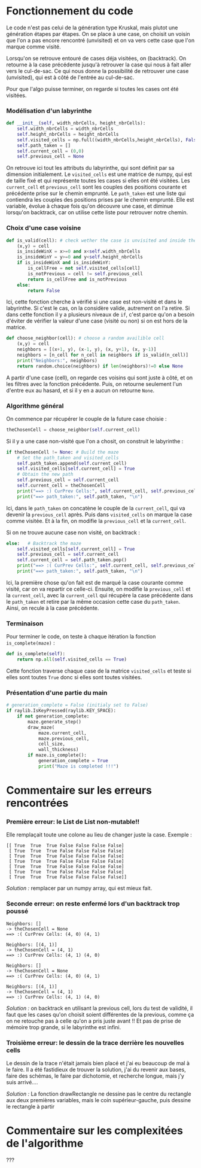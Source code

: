 # Fonctionnement du code
Le code n'est pas celui de la génération type Kruskal, mais plutot une génération étapes par étapes.
On se place à une case, on choisit un voisin que l'on a pas encore rencontré (unvisited) et on va vers cette case que l'on marque comme visité.

Lorsqu'on se retrouve entouré de cases déja visitées, on (backtrack). On retourne à la case précédente jusqu'à retrouver la case qui nous à fait aller vers le cul-de-sac. Ce qui nous donne la possibilité de retrouver une case (unvisited), qui est à côté de l'entrée au cul-de-sac.

Pour que l'algo puisse terminer, on regarde si toutes les cases ont été visitées.

### Modélisation d'un labyrinthe
```python
def __init__(self, width_nbrCells, height_nbrCells):
    self.width_nbrCells = width_nbrCells
    self.height_nbrCells = height_nbrCells
    self.visited_cells = np.full((width_nbrCells,height_nbrCells), False, dtype=bool)
    self.path_taken = []
    self.current_cell = (0,0)
    self.previous_cell = None
```
On retrouve ici tout les attributs du labyrinthe, qui sont définit par sa dimension initialement.
Le `visited_cells` est une matrice de numpy, qui est de taille fixé et qui représente toutes les cases si elles ont été visitées.
Les `current_cell` et `previous_cell` sont les couples des positions courante et précédente prise sur le chemin emprunté.
Le `path_taken` est une liste qui contiendra les couples des positions prises par le chemin emprunté. Elle est variable, évolue à chaque fois qu'on découvre une case, et diminue lorsqu'on backtrack, car on utilise cette liste pour retrouver notre chemin.

### Choix d'une case voisine
```python
def is_valid(cell): # check wether the case is unvisited and inside the window
    (x,y) = cell
    is_insideWinX = x>=0 and x<self.width_nbrCells
    is_insideWinY = y>=0 and y<self.height_nbrCells
    if is_insideWinX and is_insideWinY:
        is_cellFree = not self.visited_cells[cell]
        is_notPrevious = cell != self.previous_cell
        return is_cellFree and is_notPrevious
    else:
        return False
```
Ici, cette fonction cherche à vérifié si une case est non-visité et dans le labyrinthe. Si c'est le cas, on la considère valide, autrement on l'a retire.
Si dans cette fonction il y a plusieurs niveaux de `if`, c'est parce qu'on a besoin d'éviter de vérifier la valeur d'une case (visité ou non) si on est hors de la matrice.

```python
def choose_neighbor(cell): # choose a random availible cell
    (x,y) = cell
    neighbors = [(x+1, y), (x-1, y), (x, y+1), (x, y-1)]
    neighbors = [n_cell for n_cell in neighbors if is_valid(n_cell)]
    print("Neighbors:", neighbors)
    return random.choice(neighbors) if len(neighbors)!=0 else None
```
A partir d'une case (cell), on regarde ces voisins qui sont juste à côté, et on les filtres avec la fonction précédente. Puis, on retourne seulement l'un d'entre eux au hasard, et si il y en a aucun on retourne `None`.

### Algorithme général
On commence par récupérer le couple de la future case choisie :
```python
theChosenCell = choose_neighbor(self.current_cell) 
```

Si il y a une case non-visité que l'on a chosit, on construit le labyrinthe :
```python
if theChosenCell != None: # Build the maze
    # Set the path_taken and visited_cells
    self.path_taken.append(self.current_cell)
    self.visited_cells[self.current_cell] = True
    # Obtain the new path
    self.previous_cell = self.current_cell
    self.current_cell = theChosenCell
    print("==> :) CurPrev Cells:", self.current_cell, self.previous_cell)
    print("==> path_taken:", self.path_taken, "\n")
```
Ici, dans le `path_taken` on concatène le couple de la `current_cell`, qui va devenir la `previous_cell` après. Puis dans `visited_cells` on marque la case comme visitée. Et à la fin, on modifie la `previous_cell` et la `current_cell`.

Si on ne trouve aucune case non visité, on backtrack :
```python
else:   # Backtrack the maze
    self.visited_cells[self.current_cell] = True
    self.previous_cell = self.current_cell
    self.current_cell = self.path_taken.pop()
    print("==> :( CurPrev Cells:", self.current_cell, self.previous_cell)
    print("==> path_taken:", self.path_taken, "\n")
```
Ici, la première chose qu'on fait est de marqué la case courante comme visité, car on va repartir ce celle-ci. Ensuite, on modifie la `previous_cell` et la `current_cell`, avec la `current_cell` qui récupère la case précédente dans le `path_taken` et retire par la même occasion cette case du `path_taken`. Ainsi, on recule à la case précédente.

### Terminaison

Pour terminer le code, on teste à chaque itération la fonction `is_complete(maze)` :
```python
def is_complete(self):
    return np.all(self.visited_cells == True)
```
Cette fonction traverse chaque case de la matrice `visited_cells` et teste si elles sont toutes `True` donc si elles sont toutes visitées.

### Présentation d'une partie du main
```python
# generation_complete = False (initialy set to False)
if raylib.IsKeyPressed(raylib.KEY_SPACE):
    if not generation_complete:
        maze.generate_step()
        draw_maze(
            maze.current_cell, 
            maze.previous_cell, 
            cell_size, 
            wall_thickness)
        if maze.is_complete():
            generation_complete = True
            print("Maze is completed !!!")
```


# Commentaire sur les erreurs rencontrées

### Première erreur: le List de List non-mutable!! 
Elle remplaçait toute une colone au lieu de changer juste la case.
Exemple :
```
[[ True  True  True False False False False]
 [ True  True  True False False False False]
 [ True  True  True False False False False]
 [ True  True  True False False False False]
 [ True  True  True False False False False]
 [ True  True  True False False False False]
 [ True  True  True False False False False]]
```
*Solution :* remplacer par un numpy array, qui est mieux fait.


### Seconde erreur: on reste enfermé lors d'un backtrack trop poussé
```
Neighbors: []
-> theChosenCell = None
==> :( CurPrev Cells: (4, 0) (4, 1)

Neighbors: [(4, 1)]
-> theChosenCell = (4, 1)
==> :) CurPrev Cells: (4, 1) (4, 0)

Neighbors: []
-> theChosenCell = None
==> :( CurPrev Cells: (4, 0) (4, 1)

Neighbors: [(4, 1)]
-> theChosenCell = (4, 1)
==> :) CurPrev Cells: (4, 1) (4, 0)
```

*Solution :* on backtrack en utilisant la previous cell, lors du test de validité, il faut que les cases qu'on choisit soient différentes de la previous, comme ça on ne retouche pas à celle qu'on a pris juste avant !! Et pas de prise de mémoire trop grande, si le labyrinthe est infini.


### Troisième erreur: le dessin de la trace derrière les nouvelles cells
Le dessin de la trace n'était jamais bien placé et j'ai eu beaucoup de mal à le faire.
Il a été fastidieux de trouver la solution, j'ai du revenir aux bases, faire des schémas, le faire par dichotomie, et recherche longue, mais j'y suis arrivé....

*Solution :* La fonction drawRectangle ne dessine pas le centre du rectangle aux deux premières variables, mais le coin supérieur-gauche, puis dessine le rectangle à partir 


# Commentaire sur les complexitées de l'algorithme
???